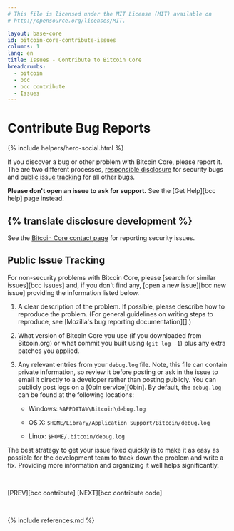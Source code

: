 ```yaml
---
# This file is licensed under the MIT License (MIT) available on
# http://opensource.org/licenses/MIT.

layout: base-core
id: bitcoin-core-contribute-issues
columns: 1
lang: en
title: Issues - Contribute to Bitcoin Core
breadcrumbs:
  - bitcoin
  - bcc
  - bcc contribute
  - Issues
---
```


<div class="hero">
<div class="container hero-container" markdown="block">

# Contribute Bug Reports
{% include helpers/hero-social.html %}
</div>
</div>

<div class="bitcore-content">
<div class="container" markdown="block">

If you discover a bug or other problem with Bitcoin Core, please report
it.  The are two different processes, [responsible disclosure](#disclosure) for
security bugs and [public issue tracking](#public-issue-tracking) for all other bugs.

<div class="warning" markdown="block">

**Please don't open an issue to ask for support.** See the [Get Help][bcc help] page instead.

</div>

<h2 id="disclosure">{% translate disclosure development %}</h2>

See the [Bitcoin Core contact page](https://bitcoincore.org/en/contact/) for reporting security issues.

## Public Issue Tracking

For non-security problems with Bitcoin Core, please [search for similar
issues][bcc issues] and, if you don't find any, [open a new issue][bcc
new issue] providing the information listed below.

1. A clear description of the problem. If possible, please describe how
   to reproduce the problem.  (For general guidelines on writing steps
   to reproduce, see [Mozilla's bug reporting documentation][].)

2. What version of Bitcoin Core you use (if you downloaded from
   Bitcoin.org) or what commit you built using (`git log -1`) plus any
   extra patches you applied.

3. Any relevant entries from your `debug.log` file. Note, this file can
   contain private information, so review it before posting or ask in
   the issue to email it directly to a developer rather than posting
   publicly. You can publicly post logs on a [0bin service][0bin]. By
   default, the `debug.log` can be found at the following locations:

    - Windows: `%APPDATA%\Bitcoin\debug.log`

    - OS X: `$HOME/Library/Application Support/Bitcoin/debug.log`

    - Linux: `$HOME/.bitcoin/debug.log`

The best strategy to get your issue fixed quickly is to make it as easy
as possible for the development team to track down the problem and
write a fix.  Providing more information and organizing it well helps
significantly.

<br class="clear big">
<div class="prevnext" markdown="block">

[PREV][bcc contribute]
[NEXT][bcc contribute code]
</div>
<br class="clear">

{% include references.md %}

</div>
</div>